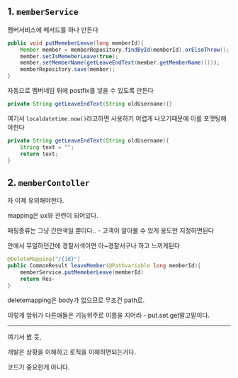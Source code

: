 ## 1. `memberService`

멤버서비스에 메서드를 하나 만든다

```java
public void putMemeberLeave(long memberId){
	Member member = memberRepository.findById(memberId).orElseThrow();
	member.setIsMemeberLeave(true);
	member.setMemberName(getLeaveEndText(member.getMemberName)()));
	memberRepository.save(member);
}
```

자동으로 멤버네임 뒤에 postfix를 넣을 수 있도록 만든다

```java
private String getLeaveEndText(String oldUsername){}
```

여기서 `localdatetime.now()`라고하면 사용하기 어렵게 나오기때문에 이를 포맷팅해야한다

```java
private String getLeaveEndText(String oldUsername){
	String text = "";
	return text;
}
```



## 2. `memberContoller`

자 이제 유의해야한다. 

mapping은 ux와 관련이 되어있다. 

매핑종류는 그냥 간판색일 뿐이다.. - 고객이 알아볼 수 있게 용도만 지정하면된다

안에서 무얼하던간에 경찰서색이면 아~경찰서구나 하고 느끼게된다

```java
@DeleteMapping("/{id}")
public CommonResult leaveMember(@Pathvariable long memberId){
	memberService.putMemeberLeave(memberId)
	return Res~
}
```

deletemapping은 body가 없으므로 무조건 path로.

이렇게 앞뒤가 다른애들은 기능위주로 이름을 지어라 - put.set.get말고말이다.


---

여기서 봤 듯,

개발은 상황을 이해하고 로직을 이해하면되는거다.

코드가 중요한게 아니다.

